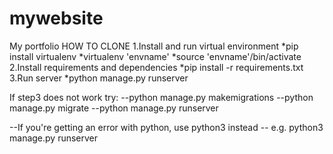 # mywebsite
My portfolio
HOW TO CLONE
1.Install and run virtual environment
  *pip install virtualenv
  *virtualenv 'envname'
  *source 'envname'/bin/activate
2.Install requirements and dependencies
  *pip install -r requirements.txt
3.Run server
  *python manage.py runserver

If step3 does not work try:
--python manage.py makemigrations
--python manage.py migrate
--python manage.py runserver


--If you're getting an error with python, use python3 instead 
  -- e.g. python3 manage.py runserver
